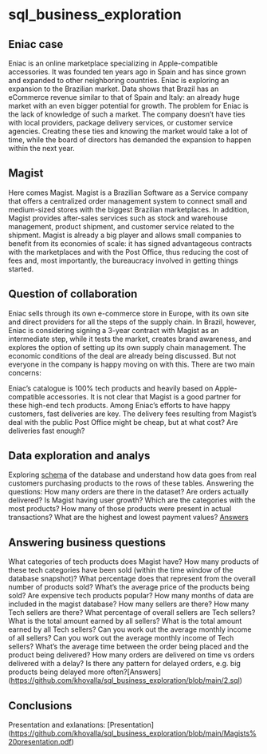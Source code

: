 # sql_business_exploration

## Eniac case
Eniac is an online marketplace specializing in Apple-compatible accessories.
It was founded ten years ago in Spain and has since grown and expanded to other neighboring countries.
Eniac is exploring an expansion to the Brazilian market.
Data shows that Brazil has an eCommerce revenue similar to that of Spain and Italy: an already huge market with an even bigger potential for growth.
The problem for Eniac is the lack of knowledge of such a market. The company doesn’t have ties with local providers, package delivery services, or customer service agencies. 
Creating these ties and knowing the market would take a lot of time, while the board of directors has demanded the expansion to happen within the next year.

## Magist
Here comes Magist. Magist is a Brazilian Software as a Service company that offers a centralized order management system to connect small and medium-sized stores with the biggest Brazilian marketplaces.
In addition, Magist provides after-sales services such as stock and warehouse management, product shipment, and customer service related to the shipment.
Magist is already a big player and allows small companies to benefit from its economies of scale:
it has signed advantageous contracts with the marketplaces and with the Post Office, thus reducing the cost of fees and, most importantly, the bureaucracy involved in getting things started.

## Question of collaboration
Eniac sells through its own e-commerce store in Europe, with its own site and direct providers for all the steps of the supply chain. 
In Brazil, however, Eniac is considering signing a 3-year contract with Magist as an intermediate step, while it tests the market, creates brand awareness,
and explores the option of setting up its own supply chain management.
The economic conditions of the deal are already being discussed. But not everyone in the company is happy moving on with this. There are two main concerns:

Eniac’s catalogue is 100% tech products and heavily based on Apple-compatible accessories. It is not clear that Magist is a good partner for these high-end tech products.
Among Eniac’s efforts to have happy customers, fast deliveries are key. The delivery fees resulting from Magist’s deal with the public Post Office might be cheap, but at what cost? 
Are deliveries fast enough?

## Data exploration and analys 
Exploring [schema](https://github.com/khovalla/sql_business_exploration/blob/main/magist_schema.pdf) of the database and understand how data goes from real customers purchasing products to the rows of these tables.
Answering the questions:
How many orders are there in the dataset?
Are orders actually delivered?
Is Magist having user growth?
Which are the categories with the most products?
How many of those products were present in actual transactions?
What are the highest and lowest payment values?
[Answers](https://github.com/khovalla/sql_business_exploration/blob/main/1.sql)

## Answering business questions
What categories of tech products does Magist have?
How many products of these tech categories have been sold (within the time window of the database snapshot)? What percentage does that represent from the overall number of products sold?
What’s the average price of the products being sold?
Are expensive tech products popular?
How many months of data are included in the magist database?
How many sellers are there? How many Tech sellers are there? What percentage of overall sellers are Tech sellers?
What is the total amount earned by all sellers? What is the total amount earned by all Tech sellers?
Can you work out the average monthly income of all sellers? Can you work out the average monthly income of Tech sellers?
What’s the average time between the order being placed and the product being delivered?
How many orders are delivered on time vs orders delivered with a delay?
Is there any pattern for delayed orders, e.g. big products being delayed more often?[Answers] (https://github.com/khovalla/sql_business_exploration/blob/main/2.sql)


## Conclusions
Presentation and exlanations: [Presentation] (https://github.com/khovalla/sql_business_exploration/blob/main/Magists%20presentation.pdf)

